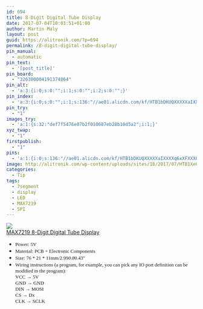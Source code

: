 ```yaml
---
id: 694
title: 8-Digit Digital Tube Display
date: 2017-07-04T10:03:51+01:00
author: Martin Maly
layout: post
guid: https://alitronik.com/?p=694
permalink: /8-digit-digital-tube-display/
pin_manual:
  - automatic
pin_text:
  - '[post_title]'
pin_board:
  - "326300004191374864"
pin_alt:
  - 'a:3:{i:0;s:0:"";i:1;s:0:"";i:2;s:0:"";}'
pin_index:
  - 'a:3:{i:0;s:0:"";i:1;s:136:"//ae01.alicdn.com/kf/HTB1bDKUQXXXXXaIXXXXq6xXFXXXL/-font-b-MAX7219-b-font-CWG-8-Digit-Digital-font-b-Tube-b-font-Display.jpg_220x220.jpg";i:2;s:98:"http://alitronik.com/wp-content/uploads/sites/18/2017/07/HTB1XeOaQXXXXXcHapXXq6xXFXXXP-300x300.jpg";}'
pin_try:
  - "1"
images_try:
  - 'a:1:{s:32:"def7f5476e07b2f010687eb28b10d5a2";i:1;}'
xyz_twap:
  - "1"
firstpublish:
  - "1"
pins:
  - 'a:1:{i:0;s:136:"//ae01.alicdn.com/kf/HTB1bDKUQXXXXXaIXXXXq6xXFXXXL/-font-b-MAX7219-b-font-CWG-8-Digit-Digital-font-b-Tube-b-font-Display.jpg_220x220.jpg";}'
image: http://alitronik.com/wp-content/uploads/sites/18/2017/07/HTB1XeOaQXXXXXcHapXXq6xXFXXXP.jpg
categories:
  - Tip
tags:
  - 7segment
  - display
  - LED
  - MAX7219
  - SPI
---
```

<a href="http://s.click.aliexpress.com/e/MVBYBii" target="_parent"><img src="//ae01.alicdn.com/kf/HTB1bDKUQXXXXXaIXXXXq6xXFXXXL/-font-b-MAX7219-b-font-CWG-8-Digit-Digital-font-b-Tube-b-font-Display.jpg_220x220.jpg" /><span style="display: block;">MAX7219 8-Digit Digital Tube Display</span></a>

  * <span style="font-family: Verdana; font-size: small;">Power: 5V</span>
  * <span style="font-family: Verdana; font-size: small;">Material: PCB + Electronic Components</span>
  * <span style="font-family: Verdana; font-size: small;">Size: 76 * 21 * 11mm/2.99*0.8*0.43&#8243;</span>
  * <span style="font-family: Verdana; font-size: small;">Wiring instructions (a program, for example, you can pick any IO port definition can be modified in the program):<br /> VCC → 5V<br /> GND → GND<br /> DIN → MOSI<br /> CS → Dx<br /> CLK → SCLK</span>